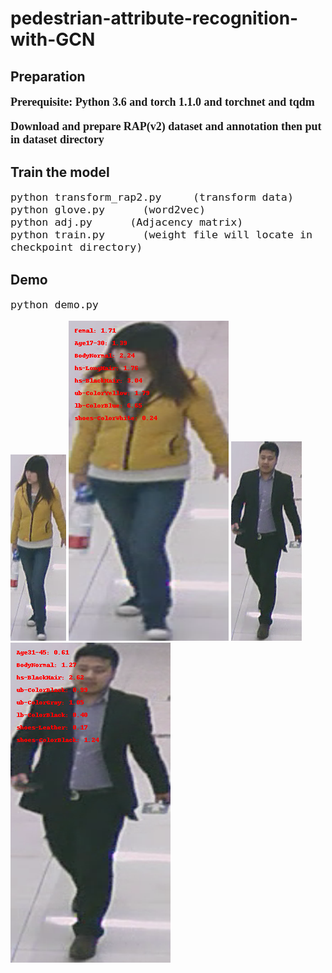 # pedestrian-attribute-recognition-with-GCN

## Preparation

<font face="Times New Roman" size=4>
  
**Prerequisite: Python 3.6 and torch 1.1.0 and torchnet and tqdm**

**Download and prepare RAP(v2) dataset and annotation then put in dataset directory**

</font>

## Train the model

<font face="Times New Roman" size=4>

   ```
   python transform_rap2.py     (transform data)
   python glove.py      (word2vec)
   python adj.py      (Adjacency matrix)
   python train.py      (weight file will locate in checkpoint directory)
   ``` 
</font>

## Demo

<font face="Times New Roman" size=4>

   ```
   python demo.py
   ``` 
</font>

![image](https://github.com/2014gaokao/pedestrian-attribute-recognition-with-GCN/blob/master/image/demo_image.png)
![image](https://github.com/2014gaokao/pedestrian-attribute-recognition-with-GCN/blob/master/image/demo_image_result.png)
![image](https://github.com/2014gaokao/pedestrian-attribute-recognition-with-GCN/blob/master/image/demo_image_1.png)
![image](https://github.com/2014gaokao/pedestrian-attribute-recognition-with-GCN/blob/master/image/demo_image_result_1.png)
